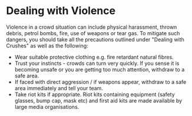 [Title]: # (Faire face à la violence)
[Order]: # (8)

# Dealing with Violence

Violence in a crowd situation can include physical harassment, thrown debris, petrol bombs, fire, use of weapons or tear gas. To mitigate such dangers, you should take all the precautions outlined under "Dealing with Crushes" as well as the following:

*   Wear suitable protective clothing e.g. fire retardant natural fibres.
*   Trust your instincts - crowds can turn very quickly. If you sense it is becoming unsafe or you are getting too much attention, withdraw to a safe area.
*   If faced with direct aggression / if weapons appear, withdraw to a safe area immediately and tell your team.
*   Take riot kits if appropriate. Riot kits containing equipment (safety glasses, bump cap, mask etc) and first aid kits are made available by large media organisations.
